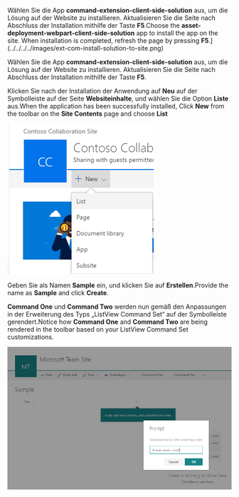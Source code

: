 <span data-ttu-id="cfedb-p128">Wählen Sie die App **command-extension-client-side-solution** aus, um die Lösung auf der Website zu installieren. Aktualisieren Sie die Seite nach Abschluss der Installation mithilfe der Taste **F5**.</span><span class="sxs-lookup"><span data-stu-id="cfedb-p128">Choose the **asset-deployment-webpart-client-side-solution** app to install the app on the site. When installation is completed, refresh the page by pressing **F5**.</span></span>](../../../../images/ext-com-install-solution-to-site.png)

Wählen Sie die App **command-extension-client-side-solution** aus, um die Lösung auf der Website zu installieren. Aktualisieren Sie die Seite nach Abschluss der Installation mithilfe der Taste **F5**.

<span data-ttu-id="cfedb-240">Klicken Sie nach der Installation der Anwendung auf **Neu** auf der Symbolleiste auf der Seite **Websiteinhalte**, und wählen Sie die Option **Liste** aus.</span><span class="sxs-lookup"><span data-stu-id="cfedb-240">When the application has been successfully installed, Click **New** from the toolbar on the **Site Contents** page and choose **List**</span></span>

![Erstellen einer neuen Liste](../../../../images/ext-field-create-new-list.png)

<span data-ttu-id="cfedb-242">Geben Sie als Namen **Sample** ein, und klicken Sie auf **Erstellen**.</span><span class="sxs-lookup"><span data-stu-id="cfedb-242">Provide the name as **Sample** and click **Create**.</span></span>

<span data-ttu-id="cfedb-243">**Command One** und **Command Two** werden nun gemäß den Anpassungen in der Erweiterung des Typs „ListView Command Set“ auf der Symbolleiste gerendert.</span><span class="sxs-lookup"><span data-stu-id="cfedb-243">Notice how **Command One** and **Command Two** are being rendered in the toolbar based on your ListView Command Set customizations.</span></span> 

![Symbolleiste mit zusätzlichen Schaltflächen](../../../../images/ext-com-dialog-visible-deployment.png)
